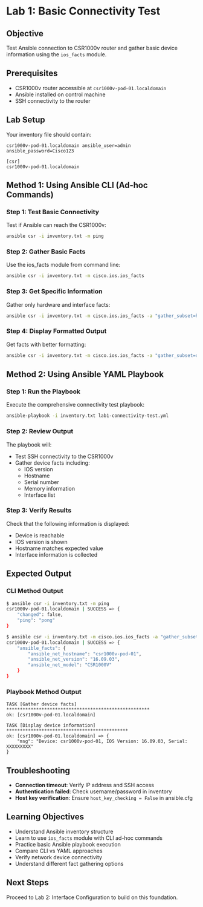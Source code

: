 # Lab 1: Basic Connectivity Test

## Objective
Test Ansible connection to CSR1000v router and gather basic device information using the `ios_facts` module.

## Prerequisites
- CSR1000v router accessible at `csr1000v-pod-01.localdomain`
- Ansible installed on control machine
- SSH connectivity to the router

## Lab Setup
Your inventory file should contain:
```
csr1000v-pod-01.localdomain ansible_user=admin ansible_password=Cisco123 

[csr]
csr1000v-pod-01.localdomain
```

## Method 1: Using Ansible CLI (Ad-hoc Commands)

### Step 1: Test Basic Connectivity
Test if Ansible can reach the CSR1000v:
```bash
ansible csr -i inventory.txt -m ping
```

### Step 2: Gather Basic Facts
Use the ios_facts module from command line:
```bash
ansible csr -i inventory.txt -m cisco.ios.ios_facts
```

### Step 3: Get Specific Information
Gather only hardware and interface facts:
```bash
ansible csr -i inventory.txt -m cisco.ios.ios_facts -a "gather_subset=hardware,interfaces"
```

### Step 4: Display Formatted Output
Get facts with better formatting:
```bash
ansible csr -i inventory.txt -m cisco.ios.ios_facts -a "gather_subset=default" --tree /tmp/facts
```

## Method 2: Using Ansible YAML Playbook

### Step 1: Run the Playbook
Execute the comprehensive connectivity test playbook:
```bash
ansible-playbook -i inventory.txt lab1-connectivity-test.yml
```

### Step 2: Review Output
The playbook will:
- Test SSH connectivity to the CSR1000v
- Gather device facts including:
  - IOS version
  - Hostname
  - Serial number
  - Memory information
  - Interface list

### Step 3: Verify Results
Check that the following information is displayed:
- Device is reachable
- IOS version is shown
- Hostname matches expected value
- Interface information is collected

## Expected Output

### CLI Method Output
```bash
$ ansible csr -i inventory.txt -m ping
csr1000v-pod-01.localdomain | SUCCESS => {
    "changed": false,
    "ping": "pong"
}

$ ansible csr -i inventory.txt -m cisco.ios.ios_facts -a "gather_subset=default"
csr1000v-pod-01.localdomain | SUCCESS => {
    "ansible_facts": {
        "ansible_net_hostname": "csr1000v-pod-01",
        "ansible_net_version": "16.09.03",
        "ansible_net_model": "CSR1000V"
    }
}
```

### Playbook Method Output
```
TASK [Gather device facts] *****************************************************
ok: [csr1000v-pod-01.localdomain]

TASK [Display device information] *********************************************
ok: [csr1000v-pod-01.localdomain] => {
    "msg": "Device: csr1000v-pod-01, IOS Version: 16.09.03, Serial: XXXXXXXXX"
}
```

## Troubleshooting
- **Connection timeout**: Verify IP address and SSH access
- **Authentication failed**: Check username/password in inventory
- **Host key verification**: Ensure `host_key_checking = False` in ansible.cfg

## Learning Objectives
- Understand Ansible inventory structure
- Learn to use `ios_facts` module with CLI ad-hoc commands
- Practice basic Ansible playbook execution
- Compare CLI vs YAML approaches
- Verify network device connectivity
- Understand different fact gathering options

## Next Steps
Proceed to Lab 2: Interface Configuration to build on this foundation.
